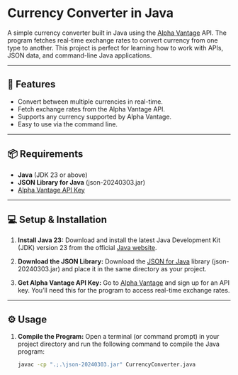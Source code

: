 # Currency Converter in Java

A simple currency converter built in Java using the [Alpha Vantage](https://www.alphavantage.co/) API. The program fetches real-time exchange rates to convert currency from one type to another. This project is perfect for learning how to work with APIs, JSON data, and command-line Java applications.

---

## 🚀 Features

- Convert between multiple currencies in real-time.
- Fetch exchange rates from the Alpha Vantage API.
- Supports any currency supported by Alpha Vantage.
- Easy to use via the command line.

---

## 📦 Requirements

- **Java** (JDK 23 or above)
- **JSON Library for Java** (json-20240303.jar)
- [Alpha Vantage API Key](https://www.alphavantage.co/support/#api-key)

---

## 💻 Setup & Installation

1. **Install Java 23:**
   Download and install the latest Java Development Kit (JDK) version 23 from the official [Java website](https://www.oracle.com/java/technologies/javase/jdk23-archive-downloads.html).

2. **Download the JSON Library:**
   Download the [JSON for Java](https://mvnrepository.com/artifact/org.json/json) library (json-20240303.jar) and place it in the same directory as your project.

3. **Get Alpha Vantage API Key:**
   Go to [Alpha Vantage](https://www.alphavantage.co/) and sign up for an API key. You’ll need this for the program to access real-time exchange rates.

---

## ⚙️ Usage

1. **Compile the Program:**
   Open a terminal (or command prompt) in your project directory and run the following command to compile the Java program:

   ```sh
   javac -cp ".;.\json-20240303.jar" CurrencyConverter.java
